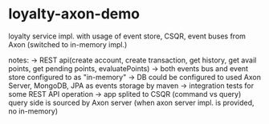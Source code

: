 # loyalty-axon-demo
loyalty service impl. with usage of event store, CSQR, event buses from Axon (switched to in-memory impl.)

notes:
-> REST api(create account, create transaction, get history, get avail points, get pending points, evaluatePoints)
-> both events bus and event store configured to as "in-memory"
    -> DB could be configured to used Axon Server, MongoDB, JPA as events storage by maven
-> integration tests for some REST API operation
-> app splited to CSQR (command vs query) query side is sourced by Axon server (when axon server impl. is provided, no in-memory)
